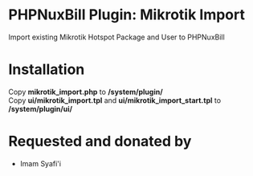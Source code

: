 # PHPNuxBill Plugin: Mikrotik Import

Import existing Mikrotik Hotspot Package and User to PHPNuxBill

# Installation

Copy **mikrotik_import.php** to **/system/plugin/**  
Copy **ui/mikrotik_import.tpl** and **ui/mikrotik_import_start.tpl** to **/system/plugin/ui/**  

# Requested and donated by
- Imam Syafi'i
